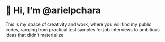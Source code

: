 # 👋 Hi, I’m @arielpchara

This is my space of creativity and work, where you will find my public codes, ranging from practical test samples for job interviews to ambitious ideas that didn't materialize.


